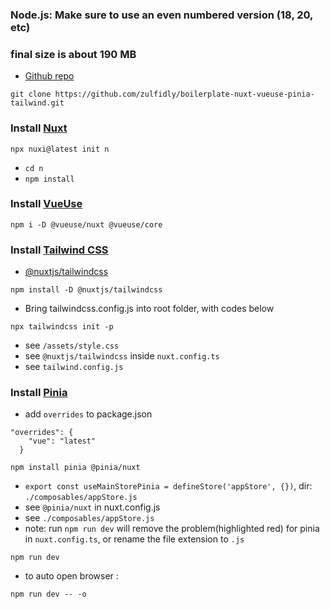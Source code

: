 ### Node.js: Make sure to use an even numbered version (18, 20, etc)
### final size is about 190 MB

- [Github repo](https://github.com/zulfidly/boilerplate-nuxt-vueuse-pinia-tailwind)
```
git clone https://github.com/zulfidly/boilerplate-nuxt-vueuse-pinia-tailwind.git
```
### Install [Nuxt](https://nuxt.com/)
```
npx nuxi@latest init n
```
- ```cd n```
- ```npm install```

### Install [VueUse](https://vueuse.org/)
```
npm i -D @vueuse/nuxt @vueuse/core
```

### Install [Tailwind CSS](https://tailwindcss.com/)
- [@nuxtjs/tailwindcss](https://tailwindcss.nuxtjs.org/)
```
npm install -D @nuxtjs/tailwindcss
```
- Bring tailwindcss.config.js into root folder, with codes below
```
npx tailwindcss init -p
```
- see ```/assets/style.css```
- see ```@nuxtjs/tailwindcss``` inside ```nuxt.config.ts```
- see ```tailwind.config.js```

### Install [Pinia](https://pinia.vuejs.org/ssr/nuxt.html)
- add ```overrides``` to package.json
```
"overrides": {
    "vue": "latest"
  }
```
```
npm install pinia @pinia/nuxt
```
- ```export const useMainStorePinia = defineStore('appStore', {})```, dir: ```./composables/appStore.js``` 
- see ```@pinia/nuxt``` in nuxt.config.js
- see ```./composables/appStore.js```
- note: run ```npm run dev``` will remove the problem(highlighted red) for pinia in ```nuxt.config.ts```, or rename the file extension to ```.js```


```
npm run dev
```
- to auto open browser :
```
npm run dev -- -o
```


